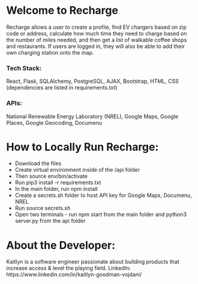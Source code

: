 <h1>Welcome to Recharge</h1>
Recharge allows a user to create a profile, find EV chargers based on zip code or address, calculate how much time they need to charge based on the number of miles needed, and then get a list of walkable coffee shops and restaurants. If users are logged in, they will also be able to add their own charging station onto the map.

<h3>Tech Stack:</h3>
React, Flask, SQLAlchemy, PostgreSQL, AJAX, Bootstrap, HTML, CSS
(dependencies are listed in requirements.txt)

<h3>APIs:</h3>
National Renewable Energy Laboratory (NREL), Google Maps, Google Places, Google Geocoding, Documenu

<h1>How to Locally Run Recharge:</h1>
<ul>
<li>Download the files</li>
<li>Create virtual environment inside of the /api folder</li>
<li>Then source env/bin/activate</li>
<li>Run pip3 install -r requirements.txt</li>
<li>In the main folder, run npm install</li>
<li>Create a secrets.sh folder to host API key for Google Maps, Documenu, NREL</li>
<li>Run source secrets.sh</li>
<li>Open two terminals - run npm start from the main folder and python3 server.py from the api folder</li>
</ul>

<h1>About the Developer:</h1>
Kaitlyn is a software engineer passionate about building products that increase access & level the playing field. 
LinkedIn: https://www.linkedin.com/in/kaitlyn-goodman-vojdani/ 
